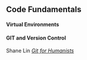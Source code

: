 ## Code Fundamentals

#### Virtual Environments

#### GIT and Version Control

Shane Lin *[Git for Humanists](https://shane-et-al.github.io/git_slab/)*


